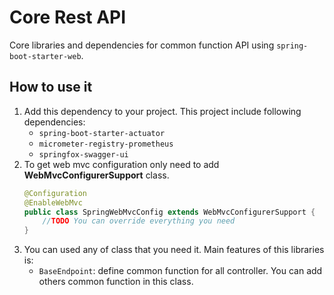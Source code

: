 # Core Rest API
Core libraries and dependencies for common function API using `spring-boot-starter-web`.

## How to use it
1. Add this dependency to your project. This project include following dependencies:
   - `spring-boot-starter-actuator`
   - `micrometer-registry-prometheus`
   - `springfox-swagger-ui`
2. To get web mvc configuration only need to add **WebMvcConfigurerSupport** class.
   ```Java
   @Configuration
   @EnableWebMvc
   public class SpringWebMvcConfig extends WebMvcConfigurerSupport {
       //TODO You can override everything you need
   }
   ```
3. You can used any of class that you need it. Main features of this libraries is:
   - `BaseEndpoint`: define common function for all controller. You can add others common function in this class.
